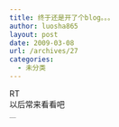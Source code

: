 ```yaml
---
title: 终于还是开了个blog。。。
author: luosha865
layout: post
date: 2009-03-08
url: /archives/27
categories:
  - 未分类
---
```

RT  
以后常来看看吧

<p style="margin:0;padding:0;height:1px;overflow:hidden;">
  <a href="http://www.wumii.com/widget/relatedItems" style="border:0;"><img src="http://static.wumii.cn/images/pixel.png" alt="无觅相关文章插件，快速提升流量" style="border:0;padding:0;margin:0;" /></a>
</p>